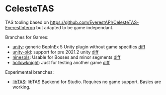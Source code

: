 # CelesteTAS

TAS tooling based on https://github.com/EverestAPI/CelesteTAS-EverestInterop but adapted to be game independant.

Branches for Games:
- [unity](https://github.com/jakobhellermann/CelesteTAS-EverestInterop/tree/unity): generic BepInEx 5 Unity plugin without game specifics [diff](https://github.com/jakobhellermann/CelesteTAS-EverestInterop/compare/master..unity)
- [unity-old](https://github.com/jakobhellermann/CelesteTAS-EverestInterop/tree/unity-old): support for pre 2021.2 unity [diff](https://github.com/jakobhellermann/CelesteTAS-EverestInterop/compare/unity..unity-old)
- [ninesols](https://github.com/jakobhellermann/CelesteTAS-EverestInterop/tree/ninesols): Usable for Bosses and minor segments [diff](https://github.com/jakobhellermann/CelesteTAS-EverestInterop/compare/unity..ninesols)
- [hollowknight](https://github.com/jakobhellermann/CelesteTAS-EverestInterop/tree/hollowknight): Just for testing another game [diff](https://github.com/jakobhellermann/CelesteTAS-EverestInterop/compare/unity-old..hollowknight)

Experimental branches:
- [libTAS](https://github.com/jakobhellermann/CelesteTAS-EverestInterop/tree/hk): libTAS Backend for Studio. Requires no game support. Basics are working.

